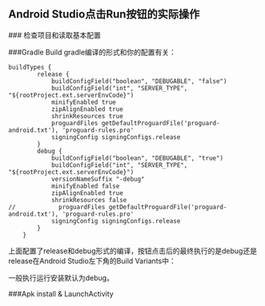 
## ﻿Android Studio点击Run按钮的实际操作

﻿### 检查项目和读取基本配置

###Gradle Build
gradle编译的形式和你的配置有关：
```
buildTypes {
        release {
            buildConfigField("boolean", "DEBUGABLE", "false")
            buildConfigField("int", "SERVER_TYPE", "${rootProject.ext.serverEnvCode}")
            minifyEnabled true
            zipAlignEnabled true
            shrinkResources true
            proguardFiles getDefaultProguardFile('proguard-android.txt'), 'proguard-rules.pro'
            signingConfig signingConfigs.release
        }
        debug {
            buildConfigField("boolean", "DEBUGABLE", "true")
            buildConfigField("int", "SERVER_TYPE", "${rootProject.ext.serverEnvCode}")
            versionNameSuffix "-debug"
            minifyEnabled false
            zipAlignEnabled true
            shrinkResources false
//            proguardFiles getDefaultProguardFile('proguard-android.txt'), 'proguard-rules.pro'
            signingConfig signingConfigs.release
        }
    }
```
上面配置了release和debug形式的编译，按钮点击后的最终执行的是debug还是release在Android Studio左下角的Build Variants中：

一般执行运行安装默认为debug。

###Apk install & LaunchActivity